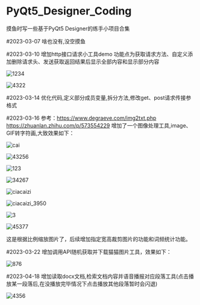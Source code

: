 # PyQt5_Designer_Coding
摸鱼时写一些基于PyQt5 Designer的练手小项目合集

#2023-03-07
啥也没有,没空摸鱼

#2023-03-10
增加http接口请求小工具demo
功能点为获取请求方法、自定义添加删除请求头、发送获取返回结果后显示全部内容和显示部分内容

![1234](https://user-images.githubusercontent.com/127218958/224742944-9f60bebb-690d-4090-aa3e-f3a2494c6e88.PNG)

![4322](https://user-images.githubusercontent.com/127218958/224742951-448d809c-3bc3-47da-a207-87ba90101391.PNG)

#2023-03-14
优化代码,定义部分成员变量,拆分方法,修改get、post请求传接参格式

#2023-03-16
参考：https://www.degraeve.com/img2txt.php   https://zhuanlan.zhihu.com/p/573554229
增加了一个图像处理工具,image、GIF转字符画,大致效果如下：


![cai](https://user-images.githubusercontent.com/127218958/225530974-e030d452-7ff1-4923-876a-c0638d087ff4.jpg)

![43256](https://user-images.githubusercontent.com/127218958/225530985-0d7c7575-43e9-494b-a093-1b5ea2a56581.PNG)

![123](https://user-images.githubusercontent.com/127218958/225531081-28cbb69a-82b4-4e27-b6ad-94771f7c4296.jpg)

![34267](https://user-images.githubusercontent.com/127218958/225531103-c997dd6d-b2ab-4e1e-a9b2-7e7992eddc62.PNG)

![ciacaizi](https://user-images.githubusercontent.com/127218958/225531150-0399812e-684a-40e4-b091-c113ac11074e.gif)

![ciacaizi_3950](https://user-images.githubusercontent.com/127218958/225531184-4cd00604-e533-4c7c-b093-87eedff9b3b7.gif)

![3](https://user-images.githubusercontent.com/127218958/225531216-ebc4d680-d1a8-4751-8e5e-1520f7b70292.jpg)

![45377](https://user-images.githubusercontent.com/127218958/225531236-3f15d27c-7fa9-4074-8117-78243c839208.PNG)

这是根据比例缩放图片了，后续增加指定宽高裁剪图片的功能和词频统计功能。

#2023-03-22
增加调用API随机获取并下载猫猫图片工具，效果如下：

![876](https://user-images.githubusercontent.com/127218958/226775016-b7ab58ae-964a-4011-8b80-71ea8211de83.PNG)

#2023-04-18
增加读取docx文档,检索文档内容并语音播报对应段落工具(点击播放某一段落后,在没播放完毕情况下点击播放其他段落暂时会闪退)

![4356](https://user-images.githubusercontent.com/127218958/232727912-6e6cf4de-d792-4e7f-aae0-60a0a8349e10.PNG)


